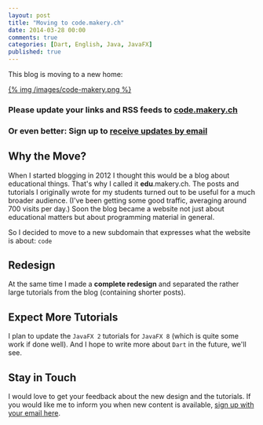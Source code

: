 ```yaml
---
layout: post
title: "Moving to code.makery.ch"
date: 2014-03-28 00:00
comments: true
categories: [Dart, English, Java, JavaFX]
published: true
---
```


This blog is moving to a new home:

[{% img /images/code-makery.png %}](http://code.makery.ch)


### Please update your links and RSS feeds to [code.makery.ch](http://code.makery.ch)   
### Or even better: Sign up to [receive updates by email](https://tinyletter.com/code-makery)


## Why the Move?

When I started blogging in 2012 I thought this would be a blog about educational things. That's why I called it **edu**.makery.ch. The posts and tutorials I originally wrote for my students turned out to be useful for a much broader audience. (I've been getting some good traffic, averaging around 700 visits per day.) Soon the blog became a website not just about educational matters but about programming material in general.

So I decided to move to a new subdomain that expresses what the website is about: `code`


## Redesign

At the same time I made a **complete redesign** and separated the rather large tutorials from the blog (containing shorter posts).


## Expect More Tutorials

I plan to update the `JavaFX 2` tutorials for `JavaFX 8` (which is quite some work if done well). And I hope to write more about `Dart` in the future, we'll see.


## Stay in Touch

I would love to get your feedback about the new design and the tutorials. If you would like me to inform you when new content is available, [sign up with your email here](https://tinyletter.com/code-makery).



